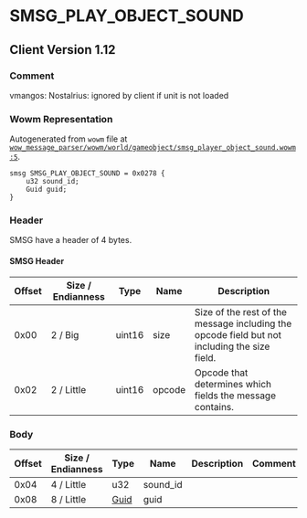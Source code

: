 # SMSG_PLAY_OBJECT_SOUND

## Client Version 1.12

### Comment

vmangos: Nostalrius: ignored by client if unit is not loaded

### Wowm Representation

Autogenerated from `wowm` file at [`wow_message_parser/wowm/world/gameobject/smsg_player_object_sound.wowm:5`](https://github.com/gtker/wow_messages/tree/main/wow_message_parser/wowm/world/gameobject/smsg_player_object_sound.wowm#L5).
```rust,ignore
smsg SMSG_PLAY_OBJECT_SOUND = 0x0278 {
    u32 sound_id;
    Guid guid;
}
```
### Header

SMSG have a header of 4 bytes.

#### SMSG Header

| Offset | Size / Endianness | Type   | Name   | Description |
| ------ | ----------------- | ------ | ------ | ----------- |
| 0x00   | 2 / Big           | uint16 | size   | Size of the rest of the message including the opcode field but not including the size field.|
| 0x02   | 2 / Little        | uint16 | opcode | Opcode that determines which fields the message contains.|

### Body

| Offset | Size / Endianness | Type | Name | Description | Comment |
| ------ | ----------------- | ---- | ---- | ----------- | ------- |
| 0x04 | 4 / Little | u32 | sound_id |  |  |
| 0x08 | 8 / Little | [Guid](../spec/packed-guid.md) | guid |  |  |

